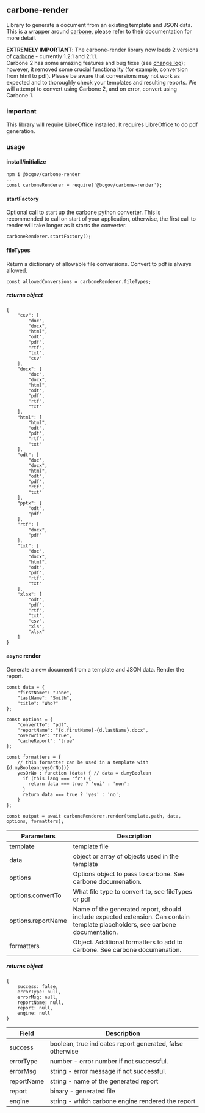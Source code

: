## carbone-render
Library to generate a document from an existing template and JSON data.  This is a wrapper around [carbone](https://carbone.io), please refer to their documentation for more detail.  

__EXTREMELY IMPORTANT__: The carbone-render library now loads 2 versions of [carbone](https://carbone.io) - currently 1.2.1 and 2.1.1.  
Carbone 2 has some amazing features and bug fixes (see [change log](https://github.com/Ideolys/carbone/blob/master/CHANGELOG.md)); however, it removed some crucial functionality (for example, conversion from html to pdf). Please be aware that conversions may not work as expected and to thoroughly check your templates and resulting reports. We will attempt to convert using Carbone 2, and on error, convert using Carbone 1.


### important
This library will require LibreOffice installed.  It requires LibreOffice to do pdf generation.  
  

### usage

#### install/initialize

``` 
npm i @bcgov/carbone-render
...
const carboneRenderer = require('@bcgov/carbone-render');
```

#### startFactory
Optional call to start up the carbone python converter.  This is recommended to call on start of your application, otherwise, the first call to render will take longer as it starts the converter.  

``` 
carboneRenderer.startFactory();
```

#### fileTypes
Return a dictionary of allowable file conversions.  Convert to pdf is always allowed.  

``` 
const allowedConversions = carboneRenderer.fileTypes;
```

##### returns object
```
{
    "csv": [
        "doc",
        "docx",
        "html",
        "odt",
        "pdf",
        "rtf",
        "txt",
        "csv"
    ],
    "docx": [
        "doc",
        "docx",
        "html",
        "odt",
        "pdf",
        "rtf",
        "txt"
    ],
    "html": [
        "html",
        "odt",
        "pdf",
        "rtf",
        "txt"
    ],
    "odt": [
        "doc",
        "docx",
        "html",
        "odt",
        "pdf",
        "rtf",
        "txt"
    ],
    "pptx": [
        "odt",
        "pdf"
    ],
    "rtf": [
        "docx",
        "pdf"
    ],
    "txt": [
        "doc",
        "docx",
        "html",
        "odt",
        "pdf",
        "rtf",
        "txt"
    ],
    "xlsx": [
        "odt",
        "pdf",
        "rtf",
        "txt",
        "csv",
        "xls",
        "xlsx"
    ]
}
```

#### async render
Generate a new document from a template and JSON data.  Render the report.  

```
const data = {            
    "firstName": "Jane",
    "lastName": "Smith",
    "title": "Who?"  	
};
  
const options = {
    "convertTo": "pdf",           
    "reportName": "{d.firstName}-{d.lastName}.docx",
    "overwrite": "true",
    "cacheReport": "true"
};

const formatters = {
    // this formatter can be used in a template with {d.myBoolean:yesOrNo()}
    yesOrNo : function (data) { // data = d.myBoolean
      if (this.lang === 'fr') {
        return data === true ? 'oui' : 'non';
      }
      return data === true ? 'yes' : 'no';
    }
};

const output = await carboneRenderer.render(template.path, data, options, formatters);
```

| Parameters | Description |
| --- | --- |
| template | template file |
| data | object or array of objects used in the template |
| options | Options object to pass to carbone.  See carbone documenation. |
| options.convertTo | What file type to convert to, see fileTypes or pdf |
| options.reportName | Name of the generated report, should include expected extension. Can contain template placeholders, see carbone documentation. |
| formatters | Object. Additional formatters to add to carbone.  See carbone documenation. |

##### returns object
```
{ 
    success: false, 
    errorType: null, 
    errorMsg: null, 
    reportName: null, 
    report: null,
    engine: null
}
```

| Field | Description |
| --- | --- |
| success | boolean, true indicates report generated, false otherwise |
| errorType | number - error number if not successful. |
| errorMsg | string - error message if not successful. |
| reportName | string - name of the generated report |
| report | binary - generated file |
| engine | string - which carbone engine rendered the report |



